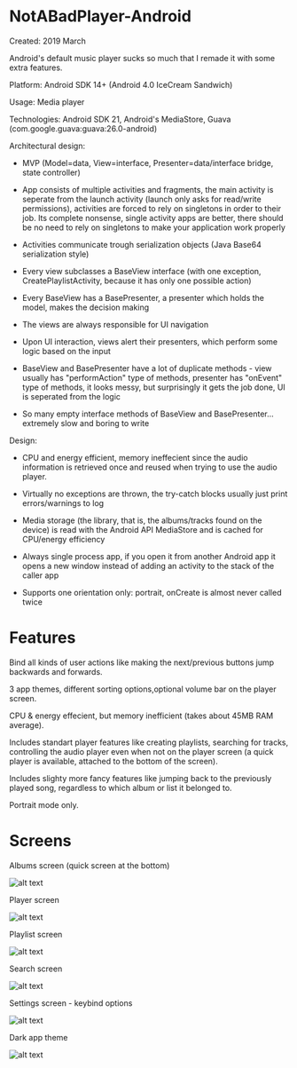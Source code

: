 # NotABadPlayer-Android

Created: 2019 March

Android's default music player sucks so much that I remade it with some extra features.

Platform: Android SDK 14+ (Android 4.0 IceCream Sandwich)

Usage: Media player

Technologies: Android SDK 21, Android's MediaStore, Guava (com.google.guava:guava:26.0-android)

Architectural design:

* MVP (Model=data, View=interface, Presenter=data/interface bridge, state controller)

* App consists of multiple activities and fragments, the main activity is seperate from the launch activity (launch only asks for read/write permissions), activities are forced to rely on singletons in order to their job. Its complete nonsense, single activity apps are better, there should be no need to rely on singletons to make your application work properly

* Activities communicate trough serialization objects (Java Base64 serialization style)

* Every view subclasses a BaseView interface (with one exception, CreatePlaylistActivity, because it has only one possible action)

* Every BaseView has a BasePresenter, a presenter which holds the model, makes the decision making

* The views are always responsible for UI navigation

* Upon UI interaction, views alert their presenters, which perform some logic based on the input

* BaseView and BasePresenter have a lot of duplicate methods - view usually has "performAction" type of methods,
  presenter has "onEvent" type of methods, it looks messy, but surprisingly it gets the job done, UI is seperated from the logic
  
* So many empty interface methods of BaseView and BasePresenter... extremely slow and boring to write

Design:

* CPU and energy efficient, memory ineffecient since the audio information is retrieved once and reused when trying to use the audio player.

* Virtually no exceptions are thrown, the try-catch blocks usually just print errors/warnings to log

* Media storage (the library, that is, the albums/tracks found on the device) is read with the Android API MediaStore and is cached for CPU/energy efficiency

* Always single process app, if you open it from another Android app it opens a new window instead of adding an activity to the stack of the caller app

* Supports one orientation only: portrait, onCreate is almost never called twice

# Features

Bind all kinds of user actions like making the next/previous buttons jump backwards and forwards.

3 app themes, different sorting options,optional volume bar on the player screen.

CPU & energy effecient, but memory inefficient (takes about 45MB RAM average).

Includes standart player features like creating playlists, searching for tracks, controlling the audio player even when not on the player screen (a quick player is available, attached to the bottom of the screen).

Includes slighty more fancy features like jumping back to the previously played song, regardless to which album or list it belonged to.

Portrait mode only.

# Screens

Albums screen (quick screen at the bottom)

![alt text](https://github.com/felixisto/NotABadPlayer-Android/blob/master/About/1.jpg)

Player screen

![alt text](https://github.com/felixisto/NotABadPlayer-Android/blob/master/About/2.jpg)

Playlist screen

![alt text](https://github.com/felixisto/NotABadPlayer-Android/blob/master/About/3.jpg)

Search screen

![alt text](https://github.com/felixisto/NotABadPlayer-Android/blob/master/About/4.jpg)

Settings screen - keybind options

![alt text](https://github.com/felixisto/NotABadPlayer-Android/blob/master/About/8.jpg)

Dark app theme

![alt text](https://github.com/felixisto/NotABadPlayer-Android/blob/master/About/7.jpg)
